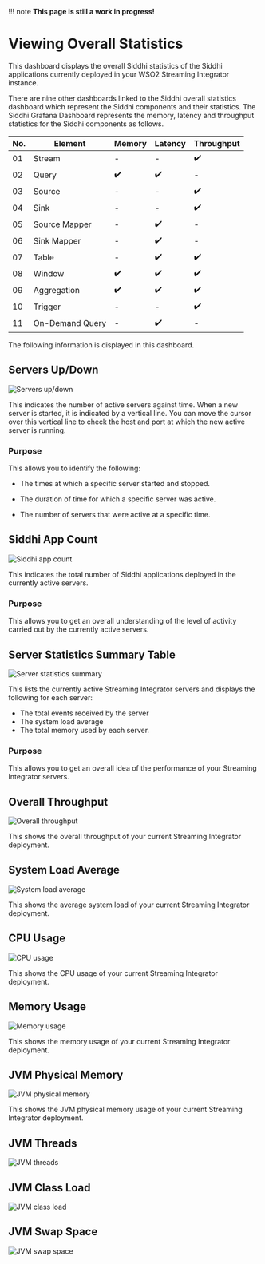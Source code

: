 !!! note
    **This page is still a work in progress!**

# Viewing Overall Statistics

This dashboard displays the overall Siddhi statistics of the Siddhi applications currently deployed in your WSO2 Streaming Integrator instance.

There are nine other dashboards linked to the Siddhi overall statistics dashboard which represent the Siddhi components and their statistics. The Siddhi Grafana Dashboard represents the memory, latency and throughput statistics for the Siddhi components as follows.

<table>
<thead>
<tr class="header">
<th>No.</th>
<th>Element</th>
<th>Memory</th>
<th>Latency</th>
<th>Throughput</th>
</tr>
</thead>
<tbody>
<tr class="odd">
<td>               01              </td>
<td>               Stream              </td>
<td>               -              </td>
<td>               -              </td>
<td>               ✔️              </td>
</tr>
<tr class="even">
<td>               02              </td>
<td>               Query              </td>
<td>               ✔️              </td>
<td>               ✔️              </td>
<td>               -              </td>
</tr>
<tr class="odd">
<td>               03              </td>
<td>               Source              </td>
<td>               -              </td>
<td>               -              </td>
<td>               ✔️              </td>
</tr>
<tr class="even">
<td>               04              </td>
<td>               Sink              </td>
<td>               -              </td>
<td>               -              </td>
<td>               ✔️              </td>
</tr>
<tr class="odd">
<td>               05              </td>
<td>               Source Mapper              </td>
<td>               -              </td>
<td>               ✔️              </td>
<td>               -              </td>
</tr>
<tr class="even">
<td>               06              </td>
<td>               Sink Mapper              </td>
<td>               -              </td>
<td>               ✔️              </td>
<td>               -              </td>
</tr>
<tr class="odd">
<td>               07              </td>
<td>               Table              </td>
<td>               -              </td>
<td>               ✔️              </td>
<td>               ✔️              </td>
</tr>
<tr class="even">
<td>               08              </td>
<td>               Window              </td>
<td>               ✔️              </td>
<td>               ✔️              </td>
<td>               ✔️              </td>
</tr>
<tr class="odd">
<td>               09              </td>
<td>               Aggregation              </td>
<td>               ✔️              </td>
<td>               ✔️              </td>
<td>               ✔️              </td>
</tr>
<tr class="even">
<td>               10              </td>
<td>               Trigger              </td>
<td>               -              </td>
<td>               -              </td>
<td>               ✔️              </td>
</tr>
<tr class="odd">
<td>               11              </td>
<td>               On-Demand Query              </td>
<td>               -              </td>
<td>               ✔️              </td>
<td>               -              </td>
</tr>
</tbody>
</table>
 
The following information is displayed in this dashboard.
 
## Servers Up/Down
 
 ![Servers up/down](../images/streaming-integrator-grafana-dashboard/active_servers_graph.png)
 
 This indicates the number of active servers against time. When a new server is started, it is indicated by a vertical line. You can move the cursor over this vertical line to check the host and port at which the new active server is running.
 
 ### Purpose
 
 This allows you to identify the following:
 
 - The times at which a specific server started and stopped.
 
 - The duration of time for which a specific server was active.
 
 - The number of servers that were active at a specific time.
 
## Siddhi App Count
 
 ![Siddhi app count](../images/streaming-integrator-grafana-dashboard/siddhi_app_count.png)
 
 This indicates the total number of Siddhi applications deployed in the currently active servers.
 
### Purpose

This allows you to get an overall understanding of the level of activity carried out by the currently active servers.
 
## Server Statistics Summary Table
 
 ![Server statistics summary](../images/streaming-integrator-grafana-dashboard/server_statistics_summary.png)
 
 This lists the currently active Streaming Integrator servers and displays the following for each server:
  - The total events received by the server
  - The system load average
  - The total memory used by each server.
  
### Purpose

This allows you to get an overall idea of the performance of your Streaming Integrator servers.
 
## Overall Throughput
 
 ![Overall throughput](../images/streaming-integrator-grafana-dashboard/overall_throughput_graph.png)
 
 This shows the overall throughput of your current Streaming Integrator deployment.
 
## System Load Average
 
 ![System load average](../images/streaming-integrator-grafana-dashboard/system_load_average_graph.png)
 
 This shows the average system load of your current Streaming Integrator deployment.
 
## CPU Usage
 
 ![CPU usage](../images/streaming-integrator-grafana-dashboard/cpu_usage_graph.png)
 
  This shows the CPU usage of your current Streaming Integrator deployment.
 
## Memory Usage
 
 ![Memory usage](../images/streaming-integrator-grafana-dashboard/memory_usage_graph.png)
 
  This shows the memory usage of your current Streaming Integrator deployment.
 
## JVM Physical Memory
 
 ![JVM physical memory](../images/streaming-integrator-grafana-dashboard/jvm_physical_memory_usage.png)
 
  This shows the JVM physical memory usage of your current Streaming Integrator deployment.
 
## JVM Threads
 
 ![JVM threads](../images/streaming-integrator-grafana-dashboard/jvm_threads.png)
 
## JVM Class Load
 
 ![JVM class load](../images/streaming-integrator-grafana-dashboard/jvm_class_load.png)
 
## JVM Swap Space
 
 ![JVM swap space](../images/streaming-integrator-grafana-dashboard/jvm_swap_space.png)



